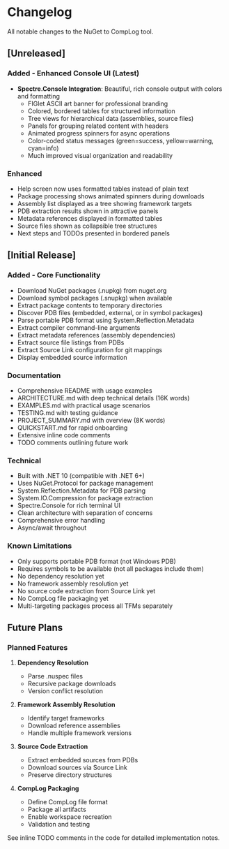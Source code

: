 # Changelog

All notable changes to the NuGet to CompLog tool.

## [Unreleased]

### Added - Enhanced Console UI (Latest)
- **Spectre.Console Integration**: Beautiful, rich console output with colors and formatting
  - FIGlet ASCII art banner for professional branding
  - Colored, bordered tables for structured information
  - Tree views for hierarchical data (assemblies, source files)
  - Panels for grouping related content with headers
  - Animated progress spinners for async operations
  - Color-coded status messages (green=success, yellow=warning, cyan=info)
  - Much improved visual organization and readability

### Enhanced
- Help screen now uses formatted tables instead of plain text
- Package processing shows animated spinners during downloads
- Assembly list displayed as a tree showing framework targets
- PDB extraction results shown in attractive panels
- Metadata references displayed in formatted tables
- Source files shown as collapsible tree structures
- Next steps and TODOs presented in bordered panels

## [Initial Release]

### Added - Core Functionality
- Download NuGet packages (.nupkg) from nuget.org
- Download symbol packages (.snupkg) when available
- Extract package contents to temporary directories
- Discover PDB files (embedded, external, or in symbol packages)
- Parse portable PDB format using System.Reflection.Metadata
- Extract compiler command-line arguments
- Extract metadata references (assembly dependencies)
- Extract source file listings from PDBs
- Extract Source Link configuration for git mappings
- Display embedded source information

### Documentation
- Comprehensive README with usage examples
- ARCHITECTURE.md with deep technical details (16K words)
- EXAMPLES.md with practical usage scenarios
- TESTING.md with testing guidance
- PROJECT_SUMMARY.md with overview (8K words)
- QUICKSTART.md for rapid onboarding
- Extensive inline code comments
- TODO comments outlining future work

### Technical
- Built with .NET 10 (compatible with .NET 6+)
- Uses NuGet.Protocol for package management
- System.Reflection.Metadata for PDB parsing
- System.IO.Compression for package extraction
- Spectre.Console for rich terminal UI
- Clean architecture with separation of concerns
- Comprehensive error handling
- Async/await throughout

### Known Limitations
- Only supports portable PDB format (not Windows PDB)
- Requires symbols to be available (not all packages include them)
- No dependency resolution yet
- No framework assembly resolution yet
- No source code extraction from Source Link yet
- No CompLog file packaging yet
- Multi-targeting packages process all TFMs separately

## Future Plans

### Planned Features
1. **Dependency Resolution**
   - Parse .nuspec files
   - Recursive package downloads
   - Version conflict resolution

2. **Framework Assembly Resolution**
   - Identify target frameworks
   - Download reference assemblies
   - Handle multiple framework versions

3. **Source Code Extraction**
   - Extract embedded sources from PDBs
   - Download sources via Source Link
   - Preserve directory structures

4. **CompLog Packaging**
   - Define CompLog file format
   - Package all artifacts
   - Enable workspace recreation
   - Validation and testing

See inline TODO comments in the code for detailed implementation notes.

